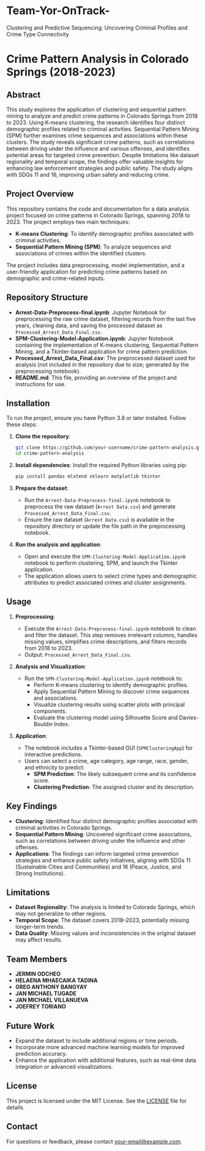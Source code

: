# Team-Yor-OnTrack-
Clustering and Predictive Sequencing: Uncovering Criminal Profiles and Crime Type Connectivity

# Crime Pattern Analysis in Colorado Springs (2018-2023)

## Abstract
This study explores the application of clustering and sequential pattern mining to analyze and predict crime patterns in Colorado Springs from 2018 to 2023. Using K-means clustering, the research identifies four distinct demographic profiles related to criminal activities. Sequential Pattern Mining (SPM) further examines crime sequences and associations within these clusters. The study reveals significant crime patterns, such as correlations between driving under the influence and various offenses, and identifies potential areas for targeted crime prevention. Despite limitations like dataset regionality and temporal scope, the findings offer valuable insights for enhancing law enforcement strategies and public safety. The study aligns with SDGs 11 and 16, improving urban safety and reducing crime.

## Project Overview
This repository contains the code and documentation for a data analysis project focused on crime patterns in Colorado Springs, spanning 2018 to 2023. The project employs two main techniques:
- **K-means Clustering**: To identify demographic profiles associated with criminal activities.
- **Sequential Pattern Mining (SPM)**: To analyze sequences and associations of crimes within the identified clusters.

The project includes data preprocessing, model implementation, and a user-friendly application for predicting crime patterns based on demographic and crime-related inputs.

## Repository Structure
- **Arrest-Data-Preprocess-final.ipynb**: Jupyter Notebook for preprocessing the raw crime dataset, filtering records from the last five years, cleaning data, and saving the processed dataset as `Processed_Arrest_Data_Final.csv`.
- **SPM-Clustering-Model-Application.ipynb**: Jupyter Notebook containing the implementation of K-means clustering, Sequential Pattern Mining, and a Tkinter-based application for crime pattern prediction.
- **Processed_Arrest_Data_Final.csv**: The preprocessed dataset used for analysis (not included in the repository due to size; generated by the preprocessing notebook).
- **README.md**: This file, providing an overview of the project and instructions for use.

## Installation
To run the project, ensure you have Python 3.8 or later installed. Follow these steps:

1. **Clone the repository**:
   ```bash
   git clone https://github.com/your-username/crime-pattern-analysis.git
   cd crime-pattern-analysis
   ```

2. **Install dependencies**:
   Install the required Python libraries using pip:
   ```bash
   pip install pandas mlxtend sklearn matplotlib tkinter
   ```

3. **Prepare the dataset**:
   - Run the `Arrest-Data-Preprocess-final.ipynb` notebook to preprocess the raw dataset (`Arrest Data.csv`) and generate `Processed_Arrest_Data_Final.csv`.
   - Ensure the raw dataset (`Arrest Data.csv`) is available in the repository directory or update the file path in the preprocessing notebook.

4. **Run the analysis and application**:
   - Open and execute the `SPM-Clustering-Model-Application.ipynb` notebook to perform clustering, SPM, and launch the Tkinter application.
   - The application allows users to select crime types and demographic attributes to predict associated crimes and cluster assignments.

## Usage
1. **Preprocessing**:
   - Execute the `Arrest-Data-Preprocess-final.ipynb` notebook to clean and filter the dataset. This step removes irrelevant columns, handles missing values, simplifies crime descriptions, and filters records from 2018 to 2023.
   - Output: `Processed_Arrest_Data_Final.csv`.

2. **Analysis and Visualization**:
   - Run the `SPM-Clustering-Model-Application.ipynb` notebook to:
     - Perform K-means clustering to identify demographic profiles.
     - Apply Sequential Pattern Mining to discover crime sequences and associations.
     - Visualize clustering results using scatter plots with principal components.
     - Evaluate the clustering model using Silhouette Score and Davies-Bouldin Index.

3. **Application**:
   - The notebook includes a Tkinter-based GUI (`SPMClusteringApp`) for interactive predictions.
   - Users can select a crime, age category, age range, race, gender, and ethnicity to predict:
     - **SPM Prediction**: The likely subsequent crime and its confidence score.
     - **Clustering Prediction**: The assigned cluster and its description.

## Key Findings
- **Clustering**: Identified four distinct demographic profiles associated with criminal activities in Colorado Springs.
- **Sequential Pattern Mining**: Uncovered significant crime associations, such as correlations between driving under the influence and other offenses.
- **Applications**: The findings can inform targeted crime prevention strategies and enhance public safety initiatives, aligning with SDGs 11 (Sustainable Cities and Communities) and 16 (Peace, Justice, and Strong Institutions).

## Limitations
- **Dataset Regionality**: The analysis is limited to Colorado Springs, which may not generalize to other regions.
- **Temporal Scope**: The dataset covers 2018–2023, potentially missing longer-term trends.
- **Data Quality**: Missing values and inconsistencies in the original dataset may affect results.
  
## Team Members
- **JERMIN ODCHEO**
- **HELAENA MHAECAIKA TADINA**
- **GREG ANTHONY BANGYAY**
- **JAN MICHAEL TUGADE**
- **JAN MICHAEL VILLANUEVA**
- **JOEFREY TORIANO**

## Future Work
- Expand the dataset to include additional regions or time periods.
- Incorporate more advanced machine learning models for improved prediction accuracy.
- Enhance the application with additional features, such as real-time data integration or advanced visualizations.


## License
This project is licensed under the MIT License. See the [LICENSE](LICENSE) file for details.

## Contact
For questions or feedback, please contact [your-email@example.com](mailto:your-email@example.com).
